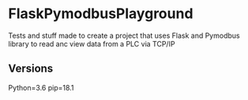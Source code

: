 # FlaskPymodbusPlayground

Tests and stuff made to create a project that uses Flask and Pymodbus
library to read anc view data from a PLC via TCP/IP


## Versions
Python=3.6
pip=18.1

